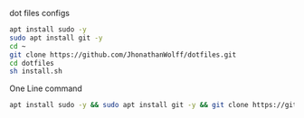 
dot files configs

```bash
apt install sudo -y
sudo apt install git -y
cd ~
git clone https://github.com/JhonathanWolff/dotfiles.git
cd dotfiles
sh install.sh
```

One Line command 
```bash
apt install sudo -y && sudo apt install git -y && git clone https://github.com/JhonathanWolff/dotfiles.git && cd dotfiles && sh install.sh
```

